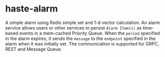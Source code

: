 # haste-alarm
A simple alarm using Redis simple set and 1-d vector calculation.
An alarm service allows users or other services to persist `Alarm Item(s)` as time-based events in a mem-cached Priority Queue. When the `period` specified in the alarm expires, it sends the `message` to the `endpoint` specified in the alarm when it was initially set. The communication is supported for GRPC, REST and Message Queue. 
